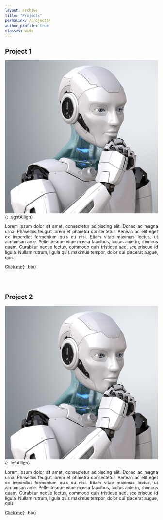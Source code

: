 ```yaml
---
layout: archive
title: "Projects"
permalink: /projects/
author_profile: true
classes: wide
---
```


## Project 1

![Project Image](../assets/images/Robots-Square.jpg){: .rightAllign}
<p style='text-align: justify;'> Lorem ipsum dolor sit amet, consectetur adipiscing elit. Donec ac magna urna. Phasellus feugiat lorem et pharetra consectetur. Aenean ac elit eget ex imperdiet fermentum quis eu nisi. Etiam vitae maximus lectus, ut accumsan ante. Pellentesque vitae massa faucibus, luctus ante in, rhoncus quam. Curabitur neque lectus, commodo quis tristique sed, scelerisque id ligula. Nullam rutrum, ligula quis maximus tempor, dolor dui placerat augue, quis </p>

[Click me](http://www.google.com){: .btn}

<br /> 
<br /> 

## Project 2

![Project Image](../assets/images/Robots-Square.jpg){: .leftAllign}

<p style='text-align: justify;'> Lorem ipsum dolor sit amet, consectetur adipiscing elit. Donec ac magna urna. Phasellus feugiat lorem et pharetra consectetur. Aenean ac elit eget ex imperdiet fermentum quis eu nisi. Etiam vitae maximus lectus, ut accumsan ante. Pellentesque vitae massa faucibus, luctus ante in, rhoncus quam. Curabitur neque lectus, commodo quis tristique sed, scelerisque id ligula. Nullam rutrum, ligula quis maximus tempor, dolor dui placerat augue, quis </p>

[Click me](http://www.google.com){: .btn}

